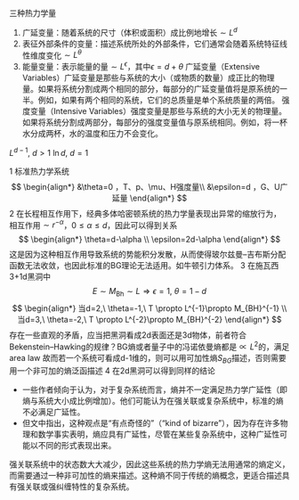 三种热力学量
1. 广延变量：随着系统的尺寸（体积或面积）成比例地增长$\sim L^d$
2. 表征外部条件的变量：描述系统所处的外部条件，它们通常会随着系统特征线性维度变化$\sim L^\theta$
3. 能量变量：表示能量的量$\sim L^\epsilon$，其中$\epsilon = d+\theta$
广延变量（Extensive Variables）广延变量是那些与系统的大小（或物质的数量）成正比的物理量。如果将系统分割成两个相同的部分，每部分的广延变量值将是原系统的一半。例如，如果有两个相同的系统，它们的总质量是单个系统质量的两倍。
强度变量（Intensive Variables）强度变量是那些与系统的大小无关的物理量。如果将系统分割成两部分，每部分的强度变量值与原系统相同。例如，将一杯水分成两杯，水的温度和压力不会变化。

$L^{d-1},\ d>1$
$\ln d, \ d=1$

1 标准热力学系统
$$
\begin{align*}
&\theta=0 ，T、p、\mu、H强度量\\ 
&\epsilon=d ，G、U广延量
\end{align*}
$$
2 在长程相互作用下，经典多体哈密顿系统的热力学量表现出异常的缩放行为，
相互作用$\sim r^{-\alpha}$，$0\leq \alpha \leq d$，因此可以得到关系
$$
\begin{align*}
\theta=d-\alpha \\
\epsilon=2d-\alpha
\end{align*}
$$
这是因为这种相互作用导致系统的势能积分发散，从而使得玻尔兹曼–吉布斯分配函数无法收敛，也因此标准的BG理论无法适用。如牛顿引力体系。
3 在施瓦西3+1d黑洞中
$$
E \sim M_\mathrm{Bh}\sim L \Rightarrow \epsilon=1, \ \theta=1-d
$$
$$
\begin{align*}
当d=2,\ \theta=-1,\ T \propto L^{-1}\propto M_{BH}^{-1} \\
当d=3,\ \theta=-2,\ T \propto L^{-2}\propto M_{BH}^{-2}
\end{align*}
$$
存在一些直观的矛盾，应当把黑洞看成2d表面还是3d物体，前者符合Bekenstein–Hawking的规律？BG熵或者量子中的冯诺依曼熵都是$\propto L^2$的，满足area law
故而若一个系统可看成d-1维的，则可以用可加性熵$S_{BG}$描述，否则需要用一个非可加的熵泛函描述
4 在2d黑洞可以得到同样的结论

- 一些作者倾向于认为，对于复杂系统而言，熵并不一定满足热力学广延性（即熵与系统大小成比例增加）。他们可能认为在强关联或复杂系统中，标准的熵不必满足广延性。
- 但文中指出，这种观点是“有点奇怪的”（“kind of bizarre”），因为存在许多物理和数学事实表明，熵应具有广延性，尽管在某些复杂系统中，这种广延性可能以不同的形式表现出来。

强关联系统中的状态数大大减少，因此这些系统的热力学熵无法用通常的熵定义，而需要通过一种非可加性的熵来描述。这种熵不同于传统的熵概念，更适合描述具有强关联或强纠缠特性的复杂系统。